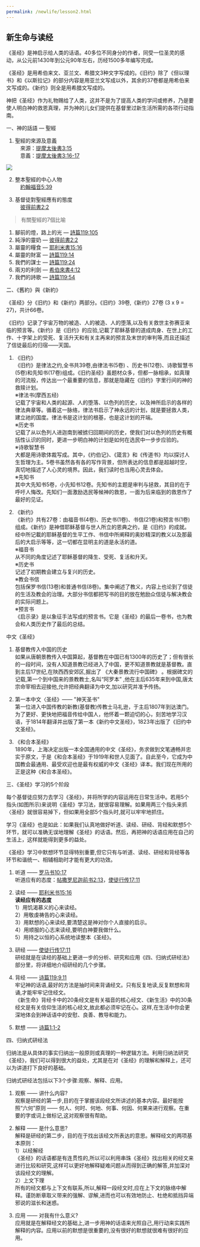 ```yaml
---
permalink: /newlife/lesson2.html
---
```

<h2>新生命与读经</h2>

《圣经》是神启示给人类的话语。40多位不同身分的作者，同受一位圣灵的感动，从公元前1430年到公元90年左右，历经1500多年编写完成。

《圣经》是用希伯来文、亚兰文、希腊文3种文字写成的。《旧约》除了《但以理书》和《以斯拉记》的部分内容是用亚兰文写成以外，其余的37卷都是用希伯来文写成的。《新约》则全是用希腊文写成的。

神把《圣经》作为礼物赐给了人类，这并不是为了提高人类的学问或修养，乃是要使人明白神的救恩真理，并为神的儿女们提供在基督里过新生活所需的各项行动指南。

一、神的話語 — 聖經
1. 聖經的來源及意義  
　來源：[提摩太後書3:15](https://www.biblegateway.com/passage/?search=提摩太後書3:15&version=CUVMPS)  
　意義：[提摩太後書3:16-17](https://www.biblegateway.com/passage/?search=提摩太後書3:16-17&version=CUVMPS)  

<img src="https://henryccyu.github.io/2-1.jpg">

2. 整本聖經的中心人物  
　[約翰福音5:39](https://www.biblegateway.com/passage/?search=約翰福音5:39&version=CUVMPS)

3. 基督徒對聖經應有的態度  
　[彼得前書2:2](https://www.biblegateway.com/passage/?search=彼得前書2:2&version=CUVMPS)

>有關聖經的7個比喻  
1) 腳前的燈，路上的光 — [詩篇119:105](https://www.biblegateway.com/passage/?search=詩篇119:105&version=CUVMPS)  
2) 純淨的靈奶 — [彼得前書2:2](https://www.biblegateway.com/passage/?search=彼得前書2:2&version=CUVMPS)  
3) 屬靈的糧食 — [耶利米書15:16](https://www.biblegateway.com/passage/?search=耶利米書15:16&version=CUVMPS)  
4) 屬靈的財富 — [詩篇119:14](https://www.biblegateway.com/passage/?search=詩篇119:14&version=CUVMPS)  
5) 我們的謀士 — [詩篇119:24](https://www.biblegateway.com/passage/?search=詩篇119:24&version=CUVMPS)  
6) 兩刃的利劍 — [希伯來書4:12](https://www.biblegateway.com/passage/?search=希伯來書4:12&version=CUVMPS)  
7) 我們的詩歌 — [詩篇119:54](https://www.biblegateway.com/passage/?search=詩篇119:54&version=CUVMPS)  

二、《舊約》與《新約》

《圣经》分《旧约》和《新约》两部分。《旧约》39卷,《新约》27卷 (3 x 9 = 27)，共计66卷。

《旧约》记录了宇宙万物的被造、人的被造、人的堕落,以及有关救世主弥赛亚来临的预言等。《新约》是《旧约》的应验,记載了耶稣基督的道成肉身、在世上的工作、十字架上的受死、复活升天和有关主再来的预言及末世的审判等,而且还描述了信徒最后的归宿——天国。

1. 《旧约》  
《旧约》是律法之约,全书共39卷,由律法书(5卷) 、历史书(12卷)、诗歌智慧书(5卷)和先知书(17卷)组成。《旧约圣经》虽题材众多，但都一脉相承，如真理的河流般，传达出一个最重要的信息，那就是隐藏在《旧约》字里行间的神的救赎计划。  
※律法书(摩西五经)  
记载了宇宙和人类的起源、人的堕落、以色列的历史，以及神所启示的各样的律法典章等。循着这一脉络，律法书启示了神永远的计划，就是要拯救人类，建立祂的国度。律法书是这计划的根基，也是这计划的开端。  
※历史书  
记载了从以色列人进迦南到被掳归回期间的历史，使我们对以色列的历史有概括性认识的同时，更进一步明白神的计划是如何在选民中一步步应验的。  
※诗歌智慧书  
大都是用诗歌体裁写成。其中，《约伯记》、《箴言》和《传道书》均以探讨人生哲理为主。5卷书虽然各有各的写作背景，但所表达的信息都是超越时空，真切地描述了人心灵的境界。因此，我们读时也当用心灵去体会。  
※先知书  
其中大先知书5卷，小先知书12卷。先知书的主题是审判与拯救，其目的在于呼吁人悔改。先知们一面激励选民等候神的救恩，一面为后来临到的救恩作了最好的见证。

2. 《新约》  
《新约》共有27卷：由福音书(4卷)、历史书(1卷)、书信(21卷)和预言书(1卷)组成。《新约》是神借耶稣基督与世人所立的恩典之约，是《旧约》的成就。经中所记載的耶稣基督的生平工作、书信中所阐释的奥妙精深的教义以及那最后的大启示等等，这一切都在显明主的道是永活的道。  
※福音书  
从不同的角度记述了耶稣基督的降生、受死、复活和升天。  
※历史书  
记述了初期教会建立与复兴的历史。  
※教会书信  
包括保罗书信(13卷)和普通书信(8卷)。集中阐述了教义，内容上也论到了信徒的生活及教会的治理。大部分书信都把写书的目的放在勉励众信徒与解决教会的实际问题上。  
※预言书  
《启示录》是以象征手法写成的预言书。它是《圣经》的最后一卷书，也为教会和人类历史作了最后的总结。

中文《圣经》  
1. 基督教传入中国的历史  
如果从唐朝景教传入中国算起，基督教在中国已有1300年的历史了；但有很长的一段时间，没有人知道景教已经进入了中国，更不知道景教就是基督教。直到主后17世纪,在陜西西安郊区,掘出了 《大秦景教流行中国碑》 。根据碑文的记载,第一个到中国来的景教教士,名叫“阿罗本” ,他在主后635年来到中国,唐太宗命宰相去迎接他,允许把经典翻译为中文,加以研究并准予传扬。

2. 第一本中文〈圣经》—— "神天圣书"  
第一位进入中国传教的新教(基督教)传教士马礼逊，于主后1807年到达澳门。为了更好、更快地把福音传给中国人，他怀着一颗迫切的心，刻苦地学习汉语，于1814年翻译并出版了第一本《新约中文圣经》，1823年出版了《旧约中文圣经》。

3. 《和合本圣经》  
1890年，上海决定出版一本全国通用的中文《圣经》，务求做到文笔通畅并忠实于原文，于是《和合本圣经》于1919年和世人见面了。自此至今，它成为中国教会最通用、最受欢迎也是最有权威的中文《圣经》译本。我们现在所用的正是这种《和合本圣经》。

三、《圣经》学习的5个阶段

每个基督徒应努力去学习《圣经》，并将所学的内容运用在日常生活中。若用5个指头(如图所示)来说明《圣经》学习法，就很容易理解。如果用两三个指头来抓〈圣经》就很容易掉下，但如果用全部5个指头时,就可以牢牢地抓住。

学习《圣经》也是如此：如果我们认真地做好听道、读经、研经、背经和默想5个环节，就可以准确无误地理解《圣经》的话语。然后，再把神的话语应用在自己的生活上，这样就能得到更多的益处。

《圣经》学习中默想环节显得特别重要,但它只有与听道、读经、研经和背经等各环节和谐统一、相辅相助时才能有更大的功效。

1. 听道 —— [罗马书10:17](https://www.biblegateway.com/passage/?search=罗马书10:17&version=CUVMPS)  
听道应有的态度：[帖撒罗尼迦前书2:13](https://www.biblegateway.com/passage/?search=帖撒罗尼迦前书2:13&version=CUVMPS)，[使徒行传17:11](https://www.biblegateway.com/passage/?search=使徒行传17:11&version=CUVMPS)

2. 读经 —— [耶利米书15:16](https://www.biblegateway.com/passage/?search=耶利米书15:16&version=CUVMPS)  
**读经应有的态度**  
1）用饥渴慕义的心来读经。  
2）用敬虔祷告的心来读经。  
3）用默想的心来读经,要清楚这是神对你个人直接的启示。  
4）用顺服的心志来读经,要明白神要我做什么。  
5）用持之以恒的心系统地读整本《圣经》。  

3. 研经 —— [使徒行传17:11](https://www.biblegateway.com/passage/?search=使徒行传17:11&version=CUVMPS)  
研经就是在读经的基础上更进一步的分析、研究和应用《四、归纳式研经法》部分里，将详细地介绍研经的几个步骤。

4. 背经 —— [诗篇119:9,11](https://www.biblegateway.com/passage/?search=诗篇119:9,11&version=CUVMPS)  
牢记神的话语,最好的方法是抽时间来背诵经文。只有反复地读,反复默想和背诵,才能牢牢记住经文。  
《新生命》背经卡中的20条经文是有关福音的核心经文、《新生活》中的30条经文是有关信仰生活的核心经文,故此都必须牢记在心。这样,在生活中你会更深地体会到神话语中的安慰、良善、教导和能力。

5. 默想 —— [诗篇1:1-2](https://www.biblegateway.com/passage/?search=诗篇1:1-2&version=CUVMPS)

四、归纳式研经法

归纳法是从具体的事实归纳出一般原则或真理的一种逻辑方法。利用归纳法研究《圣经》，我们可以得到很大的益处，尤其是在对《圣经》的理解和解释上，还可以为讲道打下良好的基础。

归纳式研经法包括以下3个步骤:观察、解释、应用。

1. 观察 —— 讲什么内容?  
观察是研经的第一步,目的在于掌握该段经文所讲述的基本内容。最好能按照“六何”原则 —— 何人、何时、何地、何事、何因、何果来进行观察。在重要的字或词上做标记,这对观察很有帮助。

2. 解释 —— 是什么意思?  
解释是研经的第二步，目的在于找出该经文所表达的意思。解释经文的两项基本原则：  
1）以经解经  
《圣经》的话语都是有连贯性的,所以可以利用串珠《圣经》找出相关的经文来进行比较和研究,这样可以更好地解释疑难问题从而得到正确的解答,并加深对该段经文的理解。  
2）上文下理  
所有的经文都与上下文有联系,所以,解释一段经文时,应在上下文的脉络中解释。谨防断章取义带来的强解、谬解,进而也可以有效地防止、杜绝和抵挡异端邪说的滋长和迷惑。  

3. 应用 —— 对我有什么意义?  
应用就是在解释经文的基础上,进一步用神的话语来光照自己,用行动来实践所解释的内容。应用以前的默想是很重要的,没有很好的默想就很难有很好的应用。
